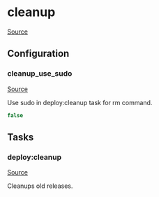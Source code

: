 <!-- DO NOT EDIT THIS FILE! -->
<!-- Instead edit recipe/deploy/cleanup.php -->
<!-- Then run bin/docgen -->

# cleanup

[Source](/recipe/deploy/cleanup.php)


## Configuration
### cleanup_use_sudo
[Source](https://github.com/deployphp/deployer/blob/master/recipe/deploy/cleanup.php#L5)

Use sudo in deploy:cleanup task for rm command.

```php title="Default value"
false
```



## Tasks

### deploy:cleanup
[Source](https://github.com/deployphp/deployer/blob/master/recipe/deploy/cleanup.php#L8)

Cleanups old releases.




